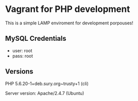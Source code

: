 Vagrant for PHP development
=================================

This is a simple LAMP enviroment for development porpouses!


MySQL Credentials
-----------------
- user: root
- pass: root

Versions
--------
PHP 5.6.20-1+deb.sury.org~trusty+1 (cli)

Server version: Apache/2.4.7 (Ubuntu)

